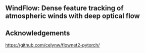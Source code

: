## WindFlow: Dense feature tracking of atmospheric winds with deep optical flow


## Acknowledgements 


https://github.com/celynw/flownet2-pytorch/
